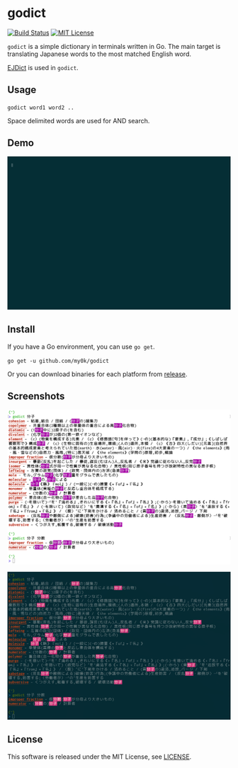 # godict

[![Build Status](https://travis-ci.org/maguroguma/godict.svg?branch=master)](https://travis-ci.org/github/maguroguma/godict)
[![MIT License](https://img.shields.io/badge/license-MIT-blue.svg?style=flat)](./LICENSE)

`godict` is a simple dictionary in terminals written in Go.
The main target is translating Japanese words to the most matched English word.

[EJDict](https://github.com/kujirahand/EJDict) is used in `godict`.

## Usage

`godict word1 word2 ..`

Space delimited words are used for AND search.

## Demo

![godict demo](./screenshots/godict.gif)

## Install

If you have a Go environment, you can use `go get`.

`go get -u github.com/my0k/godict`

Or you can download binaries for each platform from [release](https://github.com/my0k/godict/releases).

## Screenshots

![dark theme](./screenshots/light-theme.png)

![light theme](./screenshots/dark-theme.png)

## License

This software is released under the MIT License, see [LICENSE](./LICENSE).
